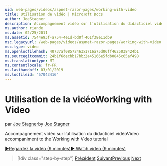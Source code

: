 ```yaml
---
uid: web-pages/videos/aspnet-razor-pages/working-with-video
title: Utilisation de vidéo | Microsoft Docs
author: JoeStagner
description: Accompagnement vidéo sur l’utilisation du didacticiel vidéo
ms.author: riande
ms.date: 02/25/2011
ms.assetid: 7544e93f-a754-4e1d-bd0f-461f38e11db9
msc.legacyurl: /web-pages/videos/aspnet-razor-pages/working-with-video
msc.type: video
ms.openlocfilehash: 40737af0857246351716a75d06ff4625038424b1
ms.sourcegitcommit: 24b1f6decbb17bb22a45166e5fdb0845c65af498
ms.translationtype: MT
ms.contentlocale: fr-FR
ms.lasthandoff: 03/01/2019
ms.locfileid: "57043416"
---
```

<a name="working-with-video"></a><span data-ttu-id="3eb77-103">Utilisation de la vidéo</span><span class="sxs-lookup"><span data-stu-id="3eb77-103">Working with Video</span></span>
====================
<span data-ttu-id="3eb77-104">par [Joe Stagner](https://github.com/JoeStagner)</span><span class="sxs-lookup"><span data-stu-id="3eb77-104">by [Joe Stagner](https://github.com/JoeStagner)</span></span>

<span data-ttu-id="3eb77-105">Accompagnement vidéo sur l’utilisation du didacticiel vidéo</span><span class="sxs-lookup"><span data-stu-id="3eb77-105">Video accompaniment to the Working with Video tutorial</span></span>

[<span data-ttu-id="3eb77-106">&#9654;Regardez la vidéo (9 minutes)</span><span class="sxs-lookup"><span data-stu-id="3eb77-106">&#9654; Watch video (9 minutes)</span></span>](https://channel9.msdn.com/Blogs/ASP-NET-Site-Videos/working-with-video)

> [!div class="step-by-step"]
> <span data-ttu-id="3eb77-107">[Précédent](working-with-images.md)
> [Suivant](adding-email-to-your-web-site.md)</span><span class="sxs-lookup"><span data-stu-id="3eb77-107">[Previous](working-with-images.md)
[Next](adding-email-to-your-web-site.md)</span></span>
